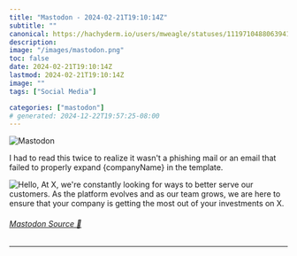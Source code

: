 ```yaml
---
title: "Mastodon - 2024-02-21T19:10:14Z"
subtitle: ""
canonical: https://hachyderm.io/users/mweagle/statuses/111971048806394100
description:
image: "/images/mastodon.png"
toc: false
date: 2024-02-21T19:10:14Z
lastmod: 2024-02-21T19:10:14Z
image: ""
tags: ["Social Media"]

categories: ["mastodon"]
# generated: 2024-12-22T19:57:25-08:00
---
```

![Mastodon](/images/mastodon.png)

<p>I had to read this twice to realize it wasn&#39;t a phishing mail or an email that failed to properly expand {companyName} in the template.</p>

![Hello,
At X, we're constantly looking for ways to better serve our customers. As the
platform evolves and as our team grows, we are here to ensure that your
company is getting the most out of your investments on X.](1155238156d0bfbb.png)

###### [Mastodon Source 🐘](https://hachyderm.io/@mweagle/111971048806394100)

___

